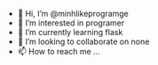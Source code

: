 - 👋 Hi, I’m @minhlikeprogramge
- 👀 I’m interested in programer
- 🌱 I’m currently learning flask
- 💞️ I’m looking to collaborate on none
- 📫 How to reach me ...

<!---
minhlikeprogramge/minhlikeprogramge is a ✨ special ✨ repository because its `README.md` (this file) appears on your GitHub profile.
You can click the Preview link to take a look at your changes.
--->

